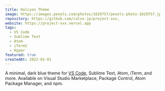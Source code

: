 ```yaml
---
title: Halcyon Theme
image: https://images.pexels.com/photos/1029757/pexels-photo-1029757.jpeg?auto=compress&cs=tinysrgb&w=1260&h=750&dpr=2
repository: https://github.com/calvo-jp/project-xxx,
website: https://project-xxx.vercel.app
tags:
  - VS Code
  - Sublime Text
  - Atom
  - iTerm2
  - Hyper
featured: true
createdAt: 2022-01-01
---
```


A minimal, dark blue theme for [VS Code](https://code.visualstudio.com/), Sublime Text, Atom, iTerm, and more. Available on Visual Studio Marketplace, Package Control, Atom Package Manager, and npm.
